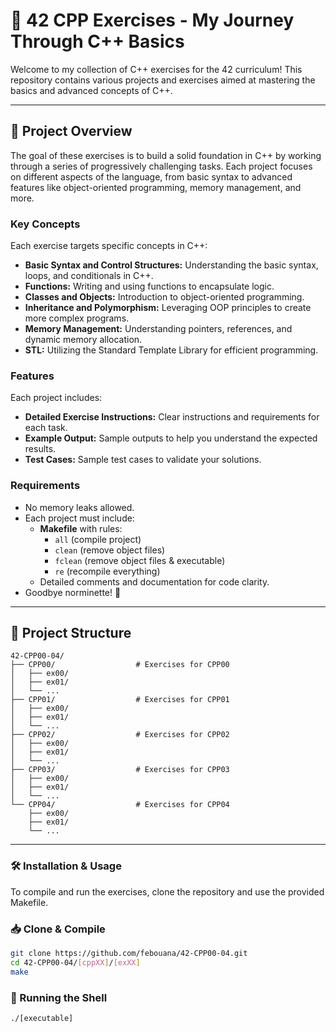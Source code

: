 # 🧩 42 CPP Exercises - My Journey Through C++ Basics

Welcome to my collection of C++ exercises for the 42 curriculum! This repository contains various projects and exercises aimed at mastering the basics and advanced concepts of C++.

---

## **📜 Project Overview**
The goal of these exercises is to build a solid foundation in C++ by working through a series of progressively challenging tasks. Each project focuses on different aspects of the language, from basic syntax to advanced features like object-oriented programming, memory management, and more.

### **Key Concepts**
Each exercise targets specific concepts in C++:
- **Basic Syntax and Control Structures:** Understanding the basic syntax, loops, and conditionals in C++.
- **Functions:** Writing and using functions to encapsulate logic.
- **Classes and Objects:** Introduction to object-oriented programming.
- **Inheritance and Polymorphism:** Leveraging OOP principles to create more complex programs.
- **Memory Management:** Understanding pointers, references, and dynamic memory allocation.
- **STL:** Utilizing the Standard Template Library for efficient programming.

### **Features**
Each project includes:
- **Detailed Exercise Instructions:** Clear instructions and requirements for each task.
- **Example Output:** Sample outputs to help you understand the expected results.
- **Test Cases:** Sample test cases to validate your solutions.

### **Requirements**
- No memory leaks allowed.
- Each project must include:
  - **Makefile** with rules:
    - `all` (compile project)
    - `clean` (remove object files)
    - `fclean` (remove object files & executable)
    - `re` (recompile everything)
  - Detailed comments and documentation for code clarity.
- Goodbye norminette! 🥳
---

## 📂 Project Structure

```plaintext
42-CPP00-04/
├── CPP00/                  # Exercises for CPP00
│   ├── ex00/
│   ├── ex01/
│   └── ...
├── CPP01/                  # Exercises for CPP01
│   ├── ex00/
│   ├── ex01/
│   └── ...
├── CPP02/                  # Exercises for CPP02
│   ├── ex00/
│   ├── ex01/
│   └── ...
├── CPP03/                  # Exercises for CPP03
│   ├── ex00/
│   ├── ex01/
│   └── ...
└── CPP04/                  # Exercises for CPP04
    ├── ex00/
    ├── ex01/
    └── ...
```
---

### **🛠️ Installation & Usage**
To compile and run the exercises, clone the repository and use the provided Makefile.

### **📥 Clone & Compile**
```sh
git clone https://github.com/febouana/42-CPP00-04.git
cd 42-CPP00-04/[cppXX]/[exXX]
make
```
### **🚀 Running the Shell**
```
./[executable]
```

